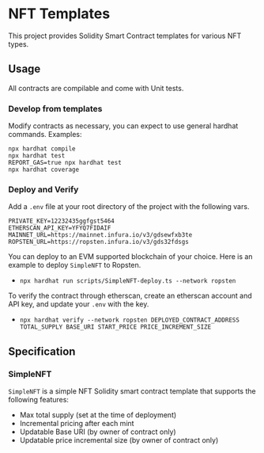 # NFT Templates

This project provides Solidity Smart Contract templates for various NFT types. 

## Usage

All contracts are compilable and come with Unit tests.

### Develop from templates

Modify contracts as necessary, you can expect to use general hardhat commands. Examples:
```shell
npx hardhat compile
npx hardhat test
REPORT_GAS=true npx hardhat test
npx hardhat coverage
```

### Deploy and Verify
Add a `.env` file at your root directory of the project with the following vars.
```shell
PRIVATE_KEY=12232435ggfgst5464
ETHERSCAN_API_KEY=YFYQ7FIDAIF
MAINNET_URL=https://mainnet.infura.io/v3/gdsewfxb3te
ROPSTEN_URL=https://ropsten.infura.io/v3/gds32fdsgs
```

You can deploy to an EVM supported blockchain of your choice. Here is an example to deploy `SimpleNFT` to Ropsten.
* `npx hardhat run scripts/SimpleNFT-deploy.ts --network ropsten`

To verify the contract through etherscan, create an etherscan account and API key, and update your `.env` with the key. 
* `npx hardhat verify --network ropsten DEPLOYED_CONTRACT_ADDRESS TOTAL_SUPPLY BASE_URI START_PRICE PRICE_INCREMENT_SIZE`

## Specification
### SimpleNFT
`SimpleNFT` is a simple NFT Solidity smart contract template that supports the following features:
* Max total supply (set at the time of deployment)
* Incremental pricing after each mint
* Updatable Base URI (by owner of contract only)
* Updatable price incremental size (by owner of contract only)